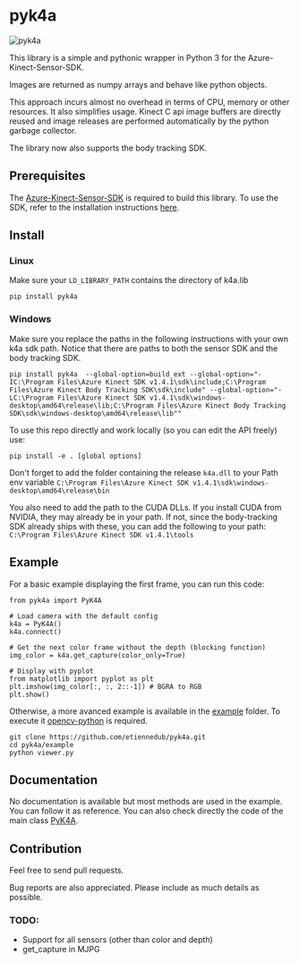 # pyk4a
![pyk4a](https://github.com/etiennedub/pyk4a/raw/master/figs/pyk4a_logo.png)

This library is a simple and pythonic wrapper in Python 3 for the Azure-Kinect-Sensor-SDK.

Images are returned as numpy arrays and behave like python objects.

This approach incurs almost no overhead in terms of CPU, memory or other resources.
It also simplifies usage. Kinect C api image buffers are directly reused and image releases are performed automatically by the python garbage collector.

The library now also supports the body tracking SDK.

## Prerequisites
The [Azure-Kinect-Sensor-SDK](https://github.com/microsoft/Azure-Kinect-Sensor-SDK) is required to build this library.
To use the SDK, refer to the installation instructions [here](https://github.com/microsoft/Azure-Kinect-Sensor-SDK).


## Install

### Linux

Make sure your `LD_LIBRARY_PATH` contains the directory of k4a.lib

```
pip install pyk4a
```

### Windows

Make sure you replace the paths in the following instructions with your own k4a sdk path.
Notice that there are paths to both the sensor SDK and the body tracking SDK.

```
pip install pyk4a  --global-option=build_ext --global-option="-IC:\Program Files\Azure Kinect SDK v1.4.1\sdk\include;C:\Program Files\Azure Kinect Body Tracking SDK\sdk\include" --global-option="-LC:\Program Files\Azure Kinect SDK v1.4.1\sdk\windows-desktop\amd64\release\lib;C:\Program Files\Azure Kinect Body Tracking SDK\sdk\windows-desktop\amd64\release\lib""
```

To use this repo directly and work locally (so you can edit the API freely) use:
```
pip install -e . [global options]
```

Don't forget to add the folder containing the release `k4a.dll` to your Path env variable 
`C:\Program Files\Azure Kinect SDK v1.4.1\sdk\windows-desktop\amd64\release\bin`

You also need to add the path to the CUDA DLLs. If you install CUDA from NVIDIA, they may already be in your path. If not, since the body-tracking SDK already ships with these, you can add the following to your path:
`C:\Program Files\Azure Kinect SDK v1.4.1\tools`


## Example

For a basic example displaying the first frame, you can run this code:

```
from pyk4a import PyK4A

# Load camera with the default config
k4a = PyK4A()
k4a.connect()

# Get the next color frame without the depth (blocking function)
img_color = k4a.get_capture(color_only=True)

# Display with pyplot
from matplotlib import pyplot as plt
plt.imshow(img_color[:, :, 2::-1]) # BGRA to RGB
plt.show()
```

Otherwise, a more avanced example is available in the [example](https://github.com/etiennedub/pyk4a/tree/master/example) folder.
To execute it [opencv-python](https://github.com/skvark/opencv-python) is required.
```
git clone https://github.com/etiennedub/pyk4a.git
cd pyk4a/example
python viewer.py
```

## Documentation

No documentation is available but most methods are used in the example. You can follow it as reference.
You can also check directly the code of the main class [PyK4A](https://github.com/etiennedub/pyk4a/blob/master/pyk4a/pyk4a.py).

## Contribution

Feel free to send pull requests.

Bug reports are also appreciated. Please include as much details as possible.

### TODO:

- Support for all sensors (other than color and depth)
- get_capture in MJPG
